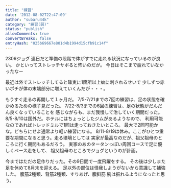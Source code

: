 ```yaml
---
title: "練習"
date: '2012-08-02T22:47:09'
author: "subaru44k"
category: "練習(弱)"
status: "publish"
allowComments: true
convertBreaks: false
entryHash: "025b69667e801d4b1994d15cfb91c14f"
---
```

2306ジョグ
連日だと準備の段階で体がすでに走れる状況になっているのが良い。
かといってストレッチサボると怖いのだが。
今日はそこまで疲れていなかったなー

最近は外でストレッチしてると確実に1箇所以上蚊に刺されるせいで
少しずつ赤いポチが体の末端部分に増えていくんだが・・・。

もうすぐ走るの再開して１ヶ月だ。
7/5-7/21までの7回の練習は、足の状態を確かめるための様子見だった。
7/22-8/3までの6回の練習は、足の状態がだんだん良くなっていることを
感じながらも、まだ我慢して治していく期間だった。
8/5-8/10は国外だ。ホテルにはちょっとしたジムがあるようなので、
利用可能なのであればトレッドミルで1回は走っておきたいところ。
最大で2回可能かな。どちらにせよ通常より軽い練習になる。
8/11-8/19は休み。ここがひとつ重要な期間になると思う。走る環境としては
実家が最高なのだが、祖父祖母のところに行く期間もあるだろう。
実家のあのタータンっぽい周回コースで足に優しくペース走をして、
祖父祖母のところでジョグというのが計画。

今まではただの足作りだった。その9日間で一度飛躍をする。
その後は少しまた足を休めて8月末を迎える。
足以外の部位は怪我しようがないから意識して補強した。
腹筋2種類、背筋2種類、すりあげ、腹斜筋
腕は振れるようになったと思う。
